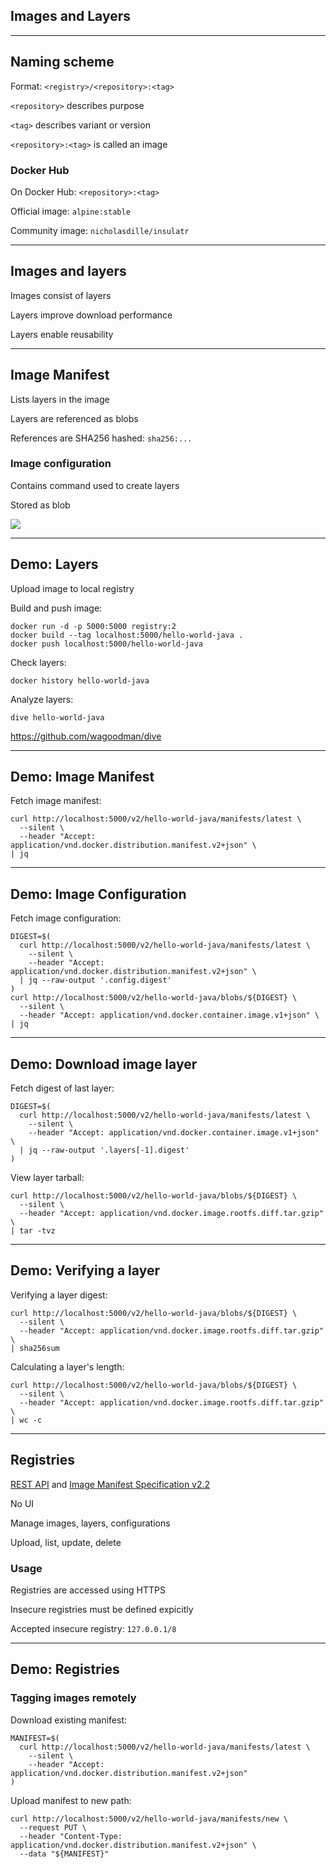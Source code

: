 <!-- .slide: id="layers" class="center" style="text-align: center; vertical-align: middle" -->

## Images and Layers

---

## Naming scheme

Format: `<registry>/<repository>:<tag>`

`<repository>` describes purpose

`<tag>` describes variant or version

`<repository>:<tag>` is called an image

### Docker Hub

On Docker Hub: `<repository>:<tag>`

Official image: `alpine:stable`

Community image: `nicholasdille/insulatr`

---

## Images and layers

Images consist of layers

Layers improve download performance

Layers enable reusability

---

## Image Manifest

Lists layers in the image

Layers are referenced as blobs

References are SHA256 hashed: `sha256:...`

### Image configuration

Contains command used to create layers

Stored as blob

![](020_advanced/030_layers/image.svg) <!-- .element: style="display: block; margin-left: auto; margin-right: auto;" -->

---

## Demo: Layers

Upload image to local registry

Build and push image:

```plaintext
docker run -d -p 5000:5000 registry:2
docker build --tag localhost:5000/hello-world-java .
docker push localhost:5000/hello-world-java
```

Check layers:

```plaintext
docker history hello-world-java
```

Analyze layers:

```plaintext
dive hello-world-java
```

https://github.com/wagoodman/dive

---

## Demo: Image Manifest

Fetch image manifest:

```plaintext
curl http://localhost:5000/v2/hello-world-java/manifests/latest \
  --silent \
  --header "Accept: application/vnd.docker.distribution.manifest.v2+json" \
| jq
```

---

## Demo: Image Configuration

Fetch image configuration:

```plaintext
DIGEST=$(
  curl http://localhost:5000/v2/hello-world-java/manifests/latest \
    --silent \
    --header "Accept: application/vnd.docker.distribution.manifest.v2+json" \
  | jq --raw-output '.config.digest'
)
curl http://localhost:5000/v2/hello-world-java/blobs/${DIGEST} \
  --silent \
  --header "Accept: application/vnd.docker.container.image.v1+json" \
| jq
```

---

## Demo: Download image layer

Fetch digest of last layer:

```plaintext
DIGEST=$(
  curl http://localhost:5000/v2/hello-world-java/manifests/latest \
    --silent \
    --header "Accept: application/vnd.docker.container.image.v1+json" \
  | jq --raw-output '.layers[-1].digest'
)
```

View layer tarball:

```plaintext
curl http://localhost:5000/v2/hello-world-java/blobs/${DIGEST} \
  --silent \
  --header "Accept: application/vnd.docker.image.rootfs.diff.tar.gzip" \
| tar -tvz
```

---

## Demo: Verifying a layer

Verifying a layer digest:

```plaintext
curl http://localhost:5000/v2/hello-world-java/blobs/${DIGEST} \
  --silent \
  --header "Accept: application/vnd.docker.image.rootfs.diff.tar.gzip" \
| sha256sum
```

Calculating a layer's length:

```plaintext
curl http://localhost:5000/v2/hello-world-java/blobs/${DIGEST} \
  --silent \
  --header "Accept: application/vnd.docker.image.rootfs.diff.tar.gzip" \
| wc -c
```

---

## Registries

[REST API](https://docs.docker.com/registry/spec/api/) and [Image Manifest Specification v2.2](https://docs.docker.com/registry/spec/manifest-v2-2/)

No UI

Manage images, layers, configurations

Upload, list, update, delete

### Usage

Registries are accessed using HTTPS

Insecure registries must be defined expicitly

Accepted insecure registry: `127.0.0.1/8`

---

## Demo: Registries

### Tagging images remotely

Download existing manifest:

```plaintext
MANIFEST=$(
  curl http://localhost:5000/v2/hello-world-java/manifests/latest \
    --silent \
    --header "Accept: application/vnd.docker.distribution.manifest.v2+json"
)
```

Upload manifest to new path:

```plaintext
curl http://localhost:5000/v2/hello-world-java/manifests/new \
  --request PUT \
  --header "Content-Type: application/vnd.docker.distribution.manifest.v2+json" \
  --data "${MANIFEST}"
```
